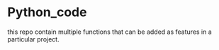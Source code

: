 # Python_code
this repo contain multiple functions that can be added as features in a particular project.

